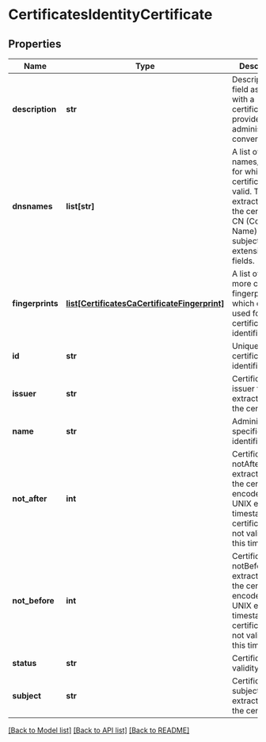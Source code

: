 # CertificatesIdentityCertificate

## Properties
Name | Type | Description | Notes
------------ | ------------- | ------------- | -------------
**description** | **str** | Description field associated with a certificate provided for administrative convenience. | 
**dnsnames** | **list[str]** | A list of DNS names/patterns for which this certificate is valid. This list is extracted from the certificates CN (Common Name) and subjectAtlName extension fields. | 
**fingerprints** | [**list[CertificatesCaCertificateFingerprint]**](CertificatesCaCertificateFingerprint.md) | A list of zero or more certificate fingerprints which can be used for certificate identification. | 
**id** | **str** | Unique server certificate identifier. | 
**issuer** | **str** | Certificate issuer field extracted from the certificate. | 
**name** | **str** | Administrator specified name identifier. | 
**not_after** | **int** | Certificate notAfter field extracted from the certificate encoded as a UNIX epoch timestamp.  The certificate is not valid after this timestamp. | 
**not_before** | **int** | Certificate notBefore field extracted from the certificate encoded as a UNIX epoch timestamp.  The certificate is not valid before this timestamp. | 
**status** | **str** | Certificate validity status | 
**subject** | **str** | Certificate subject field extracted from the certificate. | 

[[Back to Model list]](../README.md#documentation-for-models) [[Back to API list]](../README.md#documentation-for-api-endpoints) [[Back to README]](../README.md)


